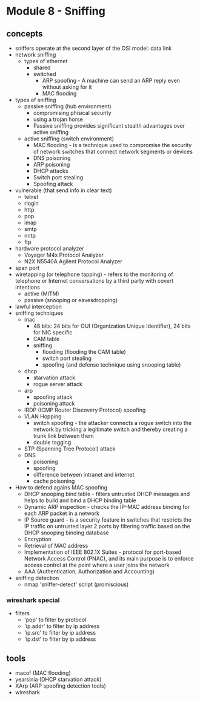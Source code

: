# Module 8 - Sniffing

## concepts
- sniffers operate at the second layer of the OSI model: data link
- network sniffing
    - types of ethernet
        - shared
        - switched
            - ARP spoofing - A machine can send an ARP reply even without asking for it
            - MAC flooding
- types of sniffing
    - passive sniffing (hub environment)
        - compromising phisical security
        - using a trojan horse
        - Passive sniffing provides significant stealth advantages over active sniffing
    - active sniffing (switch environment)
        - MAC flooding - is a technique used to compromise the security of network switches that connect network segments or devices
        - DNS poisoning
        - ARP poisoning 
        - DHCP attacks 
        - Switch port stealing 
        - Spoofing attack
- vulnerable (that send info in clear text)
    - telnet
    - rlogin
    - http
    - pop
    - imap
    - smtp
    - nntp
    - ftp
- hardware protocol analyzer
    - Voyager M4x Protocol Analyzer 
    - N2X N5540A Agilent Protocol Analyzer
- span port
- wiretapping (or telephone tapping) - refers to the monitoring of telephone or Internet conversations by a third party with covert intentions
    - active (MITM)
    - passive (snooping or eavesdropping)
- lawful interception
- sniffing techniques
    - mac 
        - 48 bits: 24 bits for OUI (Organization Unique Identifier), 24 bits for NIC specific
        - CAM table
        - sniffing
            - flooding (flooding the CAM table)
            - switch port stealing
            - spoofing (and defense technique using snooping table)
    - dhcp
        - starvation attack
        - rogue server attack
    - arp
        - spoofing attack
        - poisoning attack
    - IRDP (ICMP Router Discovery Protocol) spoofing 
    - VLAN Hopping
        - switch spoofing - the attacker connects a rogue switch into the network by tricking a legitimate switch and thereby creating a trunk link between them
        - double tagging
    - STP (Spanning Tree Protocol) attack
    - DNS
        - poisoning
        - spoofing
        - difference between intranet and internet
        - cache poisoning
- How to defend agains MAC spoofing
    - DHCP snooping bind table - filters untrusted DHCP messages and helps to build and bind a DHCP binding table
    - Dynamic ARP inspection - checks the IP–MAC address binding for each ARP packet in a network
    - IP Source guard - is a security feature in switches that restricts the IP traffic on untrusted layer 2 ports by filtering traffic based on the DHCP snooping binding database
    - Encryption
    - Retrieval of MAC address
    - Implementation of IEEE 802.1X Suites - protocol for port-based Network Access Control (PNAC), and its main purpose is to enforce access control at the point where a user joins the network
    - AAA (Authentication, Authorization and Accounting)
- sniffing detection
    - nmap 'sniffer-detect' script (promiscious)

### wireshark special
- filters
    - 'pop' to filter by protocol
    - 'ip.addr' to filter by ip address
    - 'ip.src' to filter by ip address
    - 'ip.dst' to filter by ip address

## tools
- macof (MAC flooding)
- yearsinia (DHCP starvation attack)
- XArp (ARP spoofing detection tools)
- wireshark